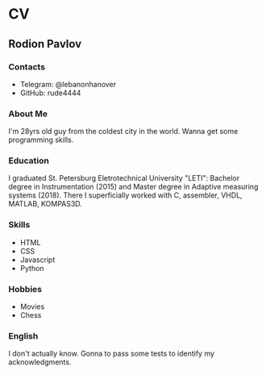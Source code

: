 # CV 

## Rodion Pavlov

### Contacts
- Telegram: @lebanonhanover 
- GitHub: rude4444

### About Me

I'm 28yrs old guy from the coldest city in the world. Wanna get some programming skills.

### Education
I graduated St. Petersburg Eletrotechnical University "LETI": Bachelor degree  in Instrumentation (2015) and Master degree in Adaptive measuring systems (2018). There I superficially worked with C, assembler, VHDL, MATLAB, KOMPAS3D.


### Skills
* HTML
* CSS
* Javascript
* Python

### Hobbies
* Movies
* Chess

### English 
I don't actually know. Gonna to pass some tests to identify my acknowledgments. 
